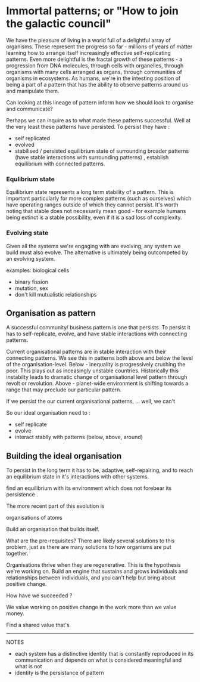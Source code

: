 Immortal patterns; or "How to join the galactic council" 
========================================================

We have the pleasure of living in a world full of a delightful array of organisms. These represent the progress so far - millions of years of matter learning how to arrange itself increasingly effective self-replicating patterns.
Even more delightful is the fractal growth of these patterns - a progression from DNA molecules, through cells with organelles, through organisms with many cells arranged as organs, through communities of organisms in ecosystems.
As humans, we're in the intesting position of being a part of a pattern that has the ability to observe patterns around us and manipulate them.

Can looking at this lineage of pattern inform how we should look to organise and communicate?

Perhaps we can inquire as to what made these patterns successful.
Well at the very least these patterns have persisted. 
To persist they have : 
  - self replicated
  - evolved
  - stabilised / persisted equilibrium state of surrounding broader patterns (have stable interactions with surrounding patterns) , establish equilibrium with connected patterns.
    
### Equlibrium state

Equilibrium state represents a long term stability of a pattern.
This is important particularly for more complex patterns (such as ourselves) which have operating ranges outside of which they cannot persist.
It's worth noting that stable does not necessarily mean good - for example humans being extinct is a stable possibility, even if it is a sad loss of complexity.

### Evolving state

Given all the systems we're engaging with are evolving, any system we build must also evolve.
The alternative is ultimately being outcompeted by an evolving system.  

examples: biological cells
- binary fission
- mutation, sex
- don't kill mutualistic relationships


Organisation as pattern
-----------------------

A successful community/ business pattern is one that persists.
To persist it has to self-replicate, evolve, and have stable interactions with connecting patterns. 

Current organisational patterns are in stable interaction with their connecting patterns.
We see this in patterns both above and below the level of the organisation-level.
Below - inequality is progressively crushing the poor. This plays out as inceasingly unstable countries.
Historically this instabilty leads to dramatic change of organisational level pattern through revolt or revolution.
Above - planet-wide environment is shifting towards a range that may preclude our particular pattern.

If we persist the our current organisational patterns, ... well, we can't

So our ideal organisation need to : 
 - self replicate
 - evolve
 - interact stablly with patterns (below, above, around) 


Building the ideal organisation
-------------------------------

To persist in the long term it has to be, adaptive, self-repairing, and to reach an equilibrium state in it's interactions with other systems. 

 find an equilibrium with its environment which does not forebear its persistence .  

 
 The more recent part of this evolution is 


 organisations of atoms 

Build an organisation that builds itself.


What are the pre-requisites? There are likely several solutions to this problem, just as there are many solutions to how organisms are put together. 

Organisations thrive when they are regenerative. This is the hypothesis we're working on.
Build an engine that sustains and grows individuals and relationships between individuals, and you can't help but bring about positive change.

How have we succeeded ? 

We value working on positive change in the work more than we value money. 

Find a shared value that's  

----
NOTES 
- each system has a distinctive identity that is constantly reproduced in its communication and depends on what is considered meaningful and what is not
- identity is the persistance of pattern

